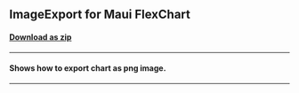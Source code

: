 ## ImageExport for Maui FlexChart
#### [Download as zip](https://grapecity.github.io/DownGit/#/home?url=https://github.com/GrapeCity/ComponentOne-MAUI-Samples/tree/master/NET_9/MAUI/Chart/ImageExport)
____
#### Shows how to export chart as png image.
____

